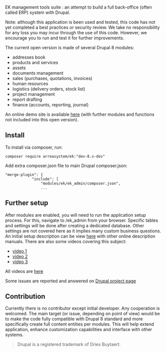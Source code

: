 EK management tools suite : an attempt to build a full back-office (often called ERP) system with Drupal.

Note: although this application is been used and tested, this code has not yet completed a best practices or security review. We take no responsibility for any loss you may incur through the use of this code. However, we encourage you to run and test it for further improvements.

The current open version is made of several Drupal 8 modules:

- addresses book
- products and services
- assets
- documents management
- sales (purchases, quotations, invoices)
- human resources
- logistics (delivery orders, stock list)
- project management
- report drafting
- finance (accounts, reporting, journal) 

An online demo site is available [here](http://ek.demo.arrea-systems.com) (with further modules and functions not included into this open version).

## Install

To install via composer, run:
```
composer require arreasystem/ek:"dev-8.x-dev"
```

Add extra composer.json file to main Drupal composer.json:

```
"merge-plugin": {
            "include": [
                "modules/ek/ek_admin/composer.json",
                ...
```

## Further setup

After modules are enabled, you will need to run the application setup process.
For this, navigate to /ek_admin from your browser. Specific tables and settings will be done after
creating a dedicated database. 
Other settings are not covered here as it implies many custom business questions.
An initial setup description can be view [here](https://arrea-systems.com/ek_manuals) with other online description manuals.
There are also some videos covering this subject:
 - [video 1](https://www.useloom.com/share/e9bdd405ebab4b0cb6c272f2c1f224f4)
 - [video 2](https://www.useloom.com/share/0a5b298ceb724c63b973437710cf0ce6)
 - [video 3](https://www.useloom.com/share/25a83961acd24047b830eba05c740026)

All videos are [here](https://www.useloom.com/share/folder/cf070450cd5e45caa50c2c83607289f4)

Some issues are reported and answered on [Drupal project page](https://www.drupal.org/project/issues/2887559?text=&status=All&priorities=All&categories=All&version=All&component=All)

## Contribution

Currently there is no contributor except initial developer.
Any cooperation is welcomed.
The main target (or issue, depending on point of view) would be to make the code fully compatible with Drupal 8 standard
and more specifically create full content entities per modules. This will help extend application,
enhance customization capabilities and interface with other systems.







> Drupal is a registered trademark of Dries Buytaert.



